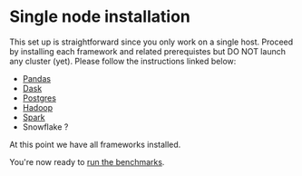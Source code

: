 # Single node installation

This set up is straightforward since you only work on a single host.
Proceed by installing each framework and related prerequistes but DO NOT launch any cluster (yet).
Please follow the instructions linked below:

- [Pandas](installation/PANDAS.md)
- [Dask](installation/DASK.md)
- [Postgres](installation/POSTGRE.md)
- [Hadoop](installation/HADOOP.md)
- [Spark](installation/SPARK.md)
- Snowflake ?

At this point we have all frameworks installed.

You're now ready to [run the benchmarks](../benchmark/README.md).